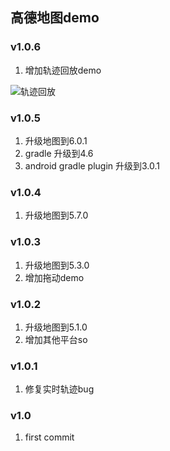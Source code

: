 ﻿## 高德地图demo

### v1.0.6
1. 增加轨迹回放demo

![轨迹回放](https://user-images.githubusercontent.com/7868514/37438479-9f574606-282d-11e8-8e5d-b03190fff40c.png)

### v1.0.5
1. 升级地图到6.0.1
1. gradle 升级到4.6
1. android gradle plugin 升级到3.0.1

### v1.0.4
1. 升级地图到5.7.0

### v1.0.3
1. 升级地图到5.3.0
1. 增加拖动demo

### v1.0.2
1. 升级地图到5.1.0
2. 增加其他平台so

### v1.0.1
1. 修复实时轨迹bug

### v1.0
1. first commit